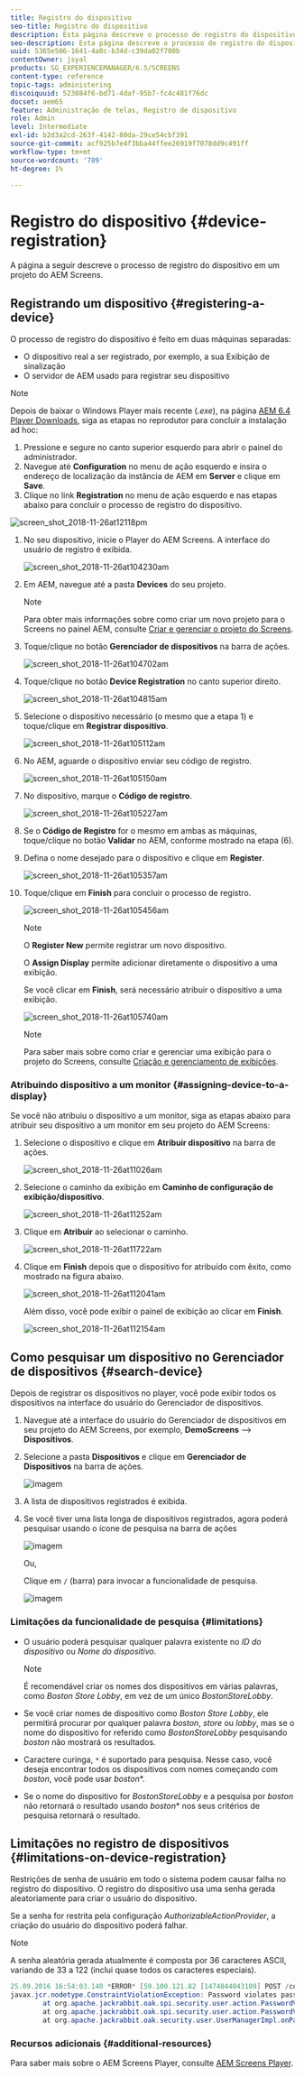 ```yaml
---
title: Registro do dispositivo
seo-title: Registro do dispositivo
description: Esta página descreve o processo de registro do dispositivo em um projeto do AEM Screens.
seo-description: Esta página descreve o processo de registro do dispositivo em um projeto do AEM Screens.
uuid: 5365e506-1641-4a0c-b34d-c39da02f700b
contentOwner: jsyal
products: SG_EXPERIENCEMANAGER/6.5/SCREENS
content-type: reference
topic-tags: administering
discoiquuid: 523084f6-bd71-4daf-95b7-fc4c481f76dc
docset: aem65
feature: Administração de telas, Registro de dispositivo
role: Admin
level: Intermediate
exl-id: b2d3a2cd-263f-4142-80da-29ce54cbf391
source-git-commit: acf925b7e4f3bba44ffee26919f7078dd9c491ff
workflow-type: tm+mt
source-wordcount: '789'
ht-degree: 1%

---
```


# Registro do dispositivo {#device-registration}

A página a seguir descreve o processo de registro do dispositivo em um projeto do AEM Screens.

## Registrando um dispositivo {#registering-a-device}

O processo de registro do dispositivo é feito em duas máquinas separadas:

* O dispositivo real a ser registrado, por exemplo, a sua Exibição de sinalização
* O servidor de AEM usado para registrar seu dispositivo

>[!NOTE]
>
>Depois de baixar o Windows Player mais recente (*.exe*), na página [AEM 6.4 Player Downloads](https://download.macromedia.com/screens/), siga as etapas no reprodutor para concluir a instalação ad hoc:
>
>1. Pressione e segure no canto superior esquerdo para abrir o painel do administrador.
>1. Navegue até **Configuration** no menu de ação esquerdo e insira o endereço de localização da instância de AEM em **Server** e clique em **Save**.
>1. Clique no link **Registration** no menu de ação esquerdo e nas etapas abaixo para concluir o processo de registro do dispositivo.

>



![screen_shot_2018-11-26at12118pm](assets/screen_shot_2018-11-26at12118pm.png)

1. No seu dispositivo, inicie o Player do AEM Screens. A interface do usuário de registro é exibida.

   ![screen_shot_2018-11-26at104230am](assets/screen_shot_2018-11-26at104230am.png)

1. Em AEM, navegue até a pasta **Devices** do seu projeto.

   >[!NOTE]
   >
   >Para obter mais informações sobre como criar um novo projeto para o Screens no painel AEM, consulte [Criar e gerenciar o projeto do Screens](creating-a-screens-project.md).

1. Toque/clique no botão **Gerenciador de dispositivos** na barra de ações.

   ![screen_shot_2018-11-26at104702am](assets/screen_shot_2018-11-26at104702am.png)

1. Toque/clique no botão **Device Registration** no canto superior direito.

   ![screen_shot_2018-11-26at104815am](assets/screen_shot_2018-11-26at104815am.png)

1. Selecione o dispositivo necessário (o mesmo que a etapa 1) e toque/clique em **Registrar dispositivo**.

   ![screen_shot_2018-11-26at105112am](assets/screen_shot_2018-11-26at105112am.png)

1. No AEM, aguarde o dispositivo enviar seu código de registro.

   ![screen_shot_2018-11-26at105150am](assets/screen_shot_2018-11-26at105150am.png)

1. No dispositivo, marque o **Código de registro**.

   ![screen_shot_2018-11-26at105227am](assets/screen_shot_2018-11-26at105227am.png)

1. Se o **Código de Registro** for o mesmo em ambas as máquinas, toque/clique no botão **Validar** no AEM, conforme mostrado na etapa (6).
1. Defina o nome desejado para o dispositivo e clique em **Register**.

   ![screen_shot_2018-11-26at105357am](assets/screen_shot_2018-11-26at105357am.png)

1. Toque/clique em **Finish** para concluir o processo de registro.

   ![screen_shot_2018-11-26at105456am](assets/screen_shot_2018-11-26at105456am.png)

   >[!NOTE]
   >
   >O **Register New** permite registrar um novo dispositivo.
   >
   >O **Assign Display** permite adicionar diretamente o dispositivo a uma exibição.

   Se você clicar em **Finish**, será necessário atribuir o dispositivo a uma exibição.

   ![screen_shot_2018-11-26at105740am](assets/screen_shot_2018-11-26at105740am.png)

   >[!NOTE]
   >
   >Para saber mais sobre como criar e gerenciar uma exibição para o projeto do Screens, consulte [Criação e gerenciamento de exibições](managing-displays.md).

### Atribuindo dispositivo a um monitor {#assigning-device-to-a-display}

Se você não atribuiu o dispositivo a um monitor, siga as etapas abaixo para atribuir seu dispositivo a um monitor em seu projeto do AEM Screens:

1. Selecione o dispositivo e clique em **Atribuir dispositivo** na barra de ações.

   ![screen_shot_2018-11-26at11026am](assets/screen_shot_2018-11-26at111026am.png)

1. Selecione o caminho da exibição em **Caminho de configuração de exibição/dispositivo**.

   ![screen_shot_2018-11-26at11252am](assets/screen_shot_2018-11-26at111252am.png)

1. Clique em **Atribuir** ao selecionar o caminho.

   ![screen_shot_2018-11-26at11722am](assets/screen_shot_2018-11-26at111722am.png)

1. Clique em **Finish** depois que o dispositivo for atribuído com êxito, como mostrado na figura abaixo.

   ![screen_shot_2018-11-26at112041am](assets/screen_shot_2018-11-26at112041am.png)

   Além disso, você pode exibir o painel de exibição ao clicar em **Finish**.

   ![screen_shot_2018-11-26at112154am](assets/screen_shot_2018-11-26at112154am.png)

## Como pesquisar um dispositivo no Gerenciador de dispositivos {#search-device}

Depois de registrar os dispositivos no player, você pode exibir todos os dispositivos na interface do usuário do Gerenciador de dispositivos.

1. Navegue até a interface do usuário do Gerenciador de dispositivos em seu projeto do AEM Screens, por exemplo, **DemoScreens** —> **Dispositivos**.

1. Selecione a pasta **Dispositivos** e clique em **Gerenciador de Dispositivos** na barra de ações.

   ![imagem](/help/user-guide/assets/device-manager/device-manager-1.png)

1. A lista de dispositivos registrados é exibida.

1. Se você tiver uma lista longa de dispositivos registrados, agora poderá pesquisar usando o ícone de pesquisa na barra de ações

   ![imagem](/help/user-guide/assets/device-manager/device-manager-2.png)

   Ou,

   Clique em `/` (barra) para invocar a funcionalidade de pesquisa.

   ![imagem](/help/user-guide/assets/device-manager/device-manager-3.png)


### Limitações da funcionalidade de pesquisa {#limitations}

* O usuário poderá pesquisar qualquer palavra existente no *ID do dispositivo* ou *Nome do dispositivo*.

   >[!NOTE]
   >É recomendável criar os nomes dos dispositivos em várias palavras, como *Boston Store Lobby*, em vez de um único *BostonStoreLobby*.

* Se você criar nomes de dispositivo como *Boston Store Lobby*, ele permitirá procurar por qualquer palavra *boston*, *store* ou *lobby*, mas se o nome do dispositivo for referido como *BostonStoreLobby* pesquisando *boston* não mostrará os resultados.

* Caractere curinga, `*` é suportado para pesquisa. Nesse caso, você deseja encontrar todos os dispositivos com nomes começando com *boston*, você pode usar *boston**.

* Se o nome do dispositivo for *BostonStoreLobby* e a pesquisa por *boston* não retornará o resultado usando *boston** nos seus critérios de pesquisa retornará o resultado.

## Limitações no registro de dispositivos {#limitations-on-device-registration}

Restrições de senha de usuário em todo o sistema podem causar falha no registro do dispositivo. O registro do dispositivo usa uma senha gerada aleatoriamente para criar o usuário do dispositivo.

Se a senha for restrita pela configuração *AuthorizableActionProvider*, a criação do usuário do dispositivo poderá falhar.

>[!NOTE]
>
>A senha aleatória gerada atualmente é composta por 36 caracteres ASCII, variando de 33 a 122 (inclui quase todos os caracteres especiais).

```java
25.09.2016 16:54:03.140 *ERROR* [59.100.121.82 [1474844043109] POST /content/screens/svc/registration HTTP/1.1] com.adobe.cq.screens.device.registration.impl.RegistrationServlet Error during device registration
javax.jcr.nodetype.ConstraintViolationException: Password violates password constraint (^(?=.*\d).{7,9}$).
        at org.apache.jackrabbit.oak.spi.security.user.action.PasswordValidationAction.validatePassword(PasswordValidationAction.java:105)
        at org.apache.jackrabbit.oak.spi.security.user.action.PasswordValidationAction.onPasswordChange(PasswordValidationAction.java:76)
        at org.apache.jackrabbit.oak.security.user.UserManagerImpl.onPasswordChange(UserManagerImpl.java:308)
```

### Recursos adicionais {#additional-resources}

Para saber mais sobre o AEM Screens Player, consulte [AEM Screens Player](working-with-screens-player.md).
